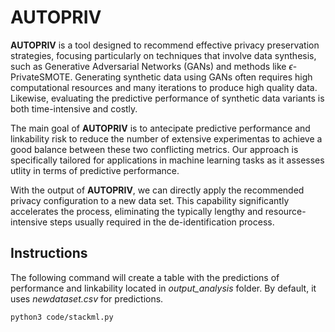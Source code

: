 # AUTOPRIV

**AUTOPRIV** is a tool designed to recommend effective privacy preservation strategies, focusing particularly on techniques that involve data synthesis, such as Generative Adversarial Networks (GANs) and methods like $\epsilon$-PrivateSMOTE. Generating synthetic data using GANs often requires high computational resources and many iterations to produce high quality data. Likewise, evaluating the predictive performance of synthetic data variants is both time-intensive and costly.  

The main goal of **AUTOPRIV** is to antecipate predictive performance and linkability risk to reduce the number of extensive experimentas to achieve a good balance between these two conflicting metrics. Our approach is specifically tailored for applications in machine learning tasks as it assesses utlity in terms of predictive performance. 

With the output of **AUTOPRIV**, we can directly apply the recommended privacy configuration to a new data set. This capability significantly accelerates the process, eliminating the typically lengthy and resource-intensive steps usually required in the de-identification process.


## Instructions

The following command will create a table with the predictions of performance and linkability located in _output_analysis_ folder. By default, it uses *newdataset.csv* for predictions. 

```sh
python3 code/stackml.py
```


